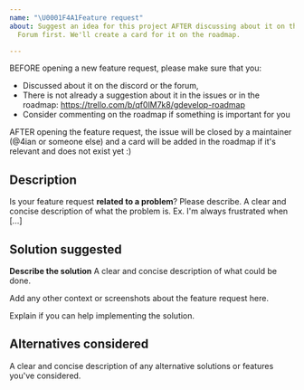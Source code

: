 ```yaml
---
name: "\U0001F4A1Feature request"
about: Suggest an idea for this project AFTER discussing about it on the Discord or
  Forum first. We'll create a card for it on the roadmap.

---
```


BEFORE opening a new feature request, please make sure that you:
 * Discussed about it on the discord or the forum,
 * There is not already a suggestion about it in the issues or in the roadmap: https://trello.com/b/qf0lM7k8/gdevelop-roadmap
 * Consider commenting on the roadmap if something is important for you

AFTER opening the feature request, the issue will be closed by a maintainer (@4ian or someone else) and a card will be added in the roadmap if it's relevant and does not exist yet :)

## Description
Is your feature request **related to a problem**? Please describe.
A clear and concise description of what the problem is. Ex. I'm always frustrated when [...]

## Solution suggested
**Describe the solution**
A clear and concise description of what could be done.

Add any other context or screenshots about the feature request here.

Explain if you can help implementing the solution.

## Alternatives considered
A clear and concise description of any alternative solutions or features you've considered.
